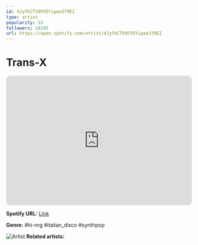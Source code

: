 ```yaml
---
id: 4JyfkCTV9FO5Yipee3f9EI
type: artist
popularity: 53
followers: 18185
url: https://open.spotify.com/artist/4JyfkCTV9FO5Yipee3f9EI
---
```

# Trans-X

<iframe style="border-radius:12px" src="https://open.spotify.com/embed/artist/4JyfkCTV9FO5Yipee3f9EI" width="100%" height="352" frameBorder="0" allowfullscreen="" allow="autoplay; clipboard-write; encrypted-media; fullscreen; picture-in-picture" loading="lazy"></iframe>

**Spotify URL:** [Link](https://open.spotify.com/artist/4JyfkCTV9FO5Yipee3f9EI)

**Genre:**  #hi-nrg #italian_disco #synthpop

![Artist](https://i.scdn.co/image/ab6761610000e5eb7308e6f211d8a10ce5b67f0a)
**Related artists:**

